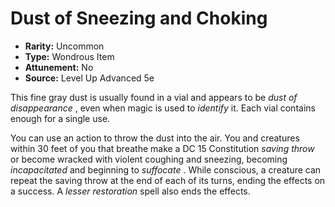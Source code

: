# Dust of Sneezing and Choking

- **Rarity:** Uncommon
- **Type:** Wondrous Item
- **Attunement:** No
- **Source:** Level Up Advanced 5e

This fine gray dust is usually found in a vial and appears to be _dust of disappearance_ , even when magic is used to _identify_ it. Each vial contains enough for a single use.

You can use an action to throw the dust into the air. You and creatures within 30 feet of you that breathe make a DC 15 Constitution _saving throw_  or become wracked with violent coughing and sneezing, becoming _incapacitated_  and beginning to _suffocate_ . While conscious, a creature can repeat the saving throw at the end of each of its turns, ending the effects on a success. A _lesser restoration_  spell also ends the effects.
